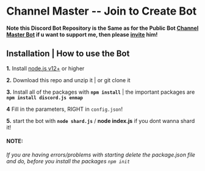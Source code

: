 # Channel Master -- Join to Create Bot
**Note this Discord Bot Repository is the Same as for the Public Bot [Channel Master Bot](https://discord.com/api/oauth2/authorize?client_id=761247967859965982&permissions=8&scope=bot) if u want to support me, then please [invite](https://discord.com/api/oauth2/authorize?client_id=761247967859965982&permissions=8&scope=bot) him!**

## Installation | How to use the Bot

 **1.** Install [node.js v12+](https://nodejs.org/api/cli.html#cli_unhandled_rejections_mode) or higher

 **2.** Download this repo and unzip it    |    or git clone it

 **3.** Install all of the packages with **`npm install`**     |  the important packages are   **`npm install discord.js enmap`**

 **4** Fill in the parameters, RIGHT in `config.json`!

 **5.** start the bot with **`node shard.js`** / **node index.js** if you dont wanna shard it!

#### **NOTE:**

*If you are having errors/problems with starting delete the package.json file and do, before you install the packages `npm init`*

